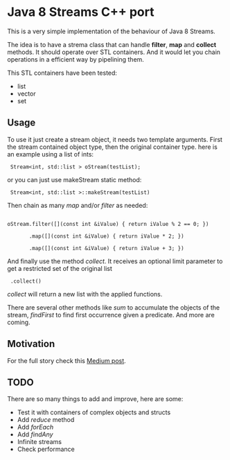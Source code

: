 # Java 8 Streams C++ port

This is a very simple implementation of the behaviour of Java 8 Streams.

The idea is to have a strema class that can handle **filter**, **map** and **collect** methods. It should operate over STL containers. And it would let you chain operations in a efficient way by pipelining them.

This STL containers have been tested:
* list
* vector
* set

## Usage

To use it just create a stream object, it needs two template arguments. First the stream contained object type, then the original container type. here is an example using a list of ints:

<code> Stream<int, std::list<int> > oStream(testList); </code>

or you can just use makeStream static method:

<code> Stream<int, std::list<int> >::makeStream(testList) </code>

Then chain as many *map* and/or *filter* as needed:

<code> 
oStream.filter([](const int &iValue) { return iValue % 2 == 0; })<br>
       .map([](const int &iValue) { return iValue * 2; })<br>
       .map([](const int &iValue) { return iValue + 3; })
</code>

And finally use the method *collect*. It receives an optional limit parameter to get a restricted set of the original list

<code> .collect()</code>

*collect* will return a new list with the applied functions.

There are several other methods like *sum* to accumulate the objects of the stream, *findFirst* to find first occurrence given a predicate. And more are coming.

## Motivation

For the full story check this [Medium post](https://medium.com/@lopez.fernando.damian/java-8-streams-c-port-9aaaed28b81a#.qml1he9ez).

## TODO

There are so many things to add and improve, here are some:

* Test it with containers of complex objects and structs
* Add *reduce* method
* Add *forEach*
* Add *findAny*
* Infinite streams
* Check performance


